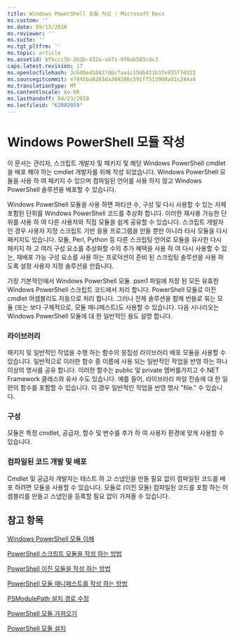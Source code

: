 ```yaml
---
title: Windows PowerShell 모듈 작성 | Microsoft Docs
ms.custom: ''
ms.date: 09/13/2016
ms.reviewer: ''
ms.suite: ''
ms.tgt_pltfrm: ''
ms.topic: article
ms.assetid: bfbccc5b-2b2b-432a-a971-9f8ab503cdc3
caps.latest.revision: 17
ms.openlocfilehash: 3c6d8e410427d6cfaa1c15db421b3fe935f7d322
ms.sourcegitcommit: e7445ba8203da304286c591ff513900ad1c244a4
ms.translationtype: MT
ms.contentlocale: ko-KR
ms.lasthandoff: 04/23/2019
ms.locfileid: "62082059"
---
```

# <a name="writing-a-windows-powershell-module"></a>Windows PowerShell 모듈 작성

이 문서는 관리자, 스크립트 개발자 및 패키지 및 해당 Windows PowerShell cmdlet을 배포 해야 하는 cmdlet 개발자를 위해 작성 되었습니다. Windows PowerShell 모듈을 사용 하 여 패키지 수 있으며 컴파일된 언어를 사용 하지 않고 Windows PowerShell 솔루션을 배포할 수 있습니다.

Windows PowerShell 모듈을 사용 하면 파티션 수, 구성 및 다시 사용할 수 있는 자체 포함된 단위를 Windows PowerShell 코드를 추상화 합니다. 이러한 재사용 가능한 단위를 사용 하 여 다른 사용자와 직접 모듈을 쉽게 공유할 수 있습니다. 스크립트 개발자 인 경우 사용자 지정 스크립트 기반 응용 프로그램을 만들 뿐만 아니라 타사 모듈을 다시 패키지도 있습니다. 모듈, Perl, Python 등 다른 스크립팅 언어로 모듈을 유사한 다시 패키지 하 고 여러 구성 요소를 추상화할 수의 추가 혜택을 사용 하 여 다시 사용할 수 있는, 재배포 가능 구성 요소를 사용 하는 프로덕션이 준비 된 스크립팅 솔루션을 사용 하도록 설정 사용자 지정 솔루션을 만듭니다.

가장 기본적인에서 Windows PowerShell 모듈. psm1 파일에 저장 된 모든 유효한 Windows PowerShell 스크립트 코드에서 처리 합니다. PowerShell 모듈로 이진 cmdlet 어셈블리도 자동으로 처리 합니다. 그러나 전체 솔루션을 함께 번들로 묶는 모듈 (또는 보다 구체적으로, 모듈 매니페스트)도 사용할 수 있습니다. 다음 시나리오는 Windows PowerShell 모듈에 대 한 일반적인 용도 설명 합니다.

### <a name="libraries"></a>라이브러리

패키지 및 일반적인 작업을 수행 하는 함수의 응집성 라이브러리 배포 모듈을 사용할 수 있습니다. 일반적으로 이러한 함수 중 이름에 사용 되는 일반적인 작업을 반영 하는 하나 이상의 명사를 공유 합니다. 이러한 함수는 public 및 private 멤버를가지고 수.NET Framework 클래스와 유사 수도 있습니다. 예를 들어, 라이브러리 파일 전송에 대 한 일련의 함수를 포함할 수 있습니다. 이 경우 일반적인 작업을 반영 명사 "file." 수 있습니다.

### <a name="configuration"></a>구성

모듈은 특정 cmdlet, 공급자, 함수 및 변수를 추가 하 여 사용자 환경에 맞게 사용할 수 있습니다.

### <a name="compiled-code-development-and-distribution"></a>컴파일된 코드 개발 및 배포

Cmdlet 및 공급자 개발자는 테스트 하 고 스냅인을 만들 필요 없이 컴파일된 코드를 배포 하려면 모듈을 사용할 수 있습니다. 모듈로 (이진 모듈) 컴파일된 코드를 포함 하는 어셈블리를 만들고 스냅인을 등록할 필요 없이 가져올 수 있습니다.

## <a name="see-also"></a>참고 항목

[Windows PowerShell 모듈 이해](./understanding-a-windows-powershell-module.md)

[PowerShell 스크립트 모듈을 작성 하는 방법](./how-to-write-a-powershell-script-module.md)

[PowerShell 이진 모듈을 작성 하는 방법](./how-to-write-a-powershell-binary-module.md)

[PowerShell 모듈 매니페스트를 작성 하는 방법](http://msdn.microsoft.com/en-us/abe4c24b-e64e-4a61-81d5-18c4fceba0b6)

[PSModulePath 설치 경로 수정](./modifying-the-psmodulepath-installation-path.md)

[PowerShell 모듈 가져오기](./importing-a-powershell-module.md)

[PowerShell 모듈 설치](./installing-a-powershell-module.md)
